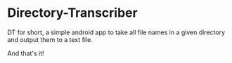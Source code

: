 # Directory-Transcriber
DT for short, a simple android app to take all file names in a given directory and output them to a text file.

And that's it!

